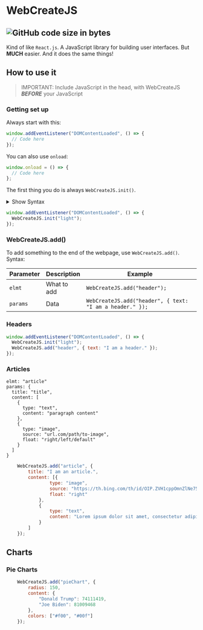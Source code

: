 # WebCreateJS
![GitHub code size in bytes](https://img.shields.io/github/languages/code-size/BeepBot99/WebCreateJS?color=skyblue&label=size&logo=github&logoColor=lightgreen&style=for-the-badge)  
---
Kind of like `React.js`.
A JavaScript library for building user interfaces.
But **MUCH** easier.
And it does the same things!

## How to use it  

>IMPORTANT: Include JavaScript in the head, with WebCreateJS **_BEFORE_** your JavaScript

### Getting set up
Always start with this:
```javascript
window.addEventListener("DOMContentLoaded", () => {
  // Code here
});
```
You can also use `onload`:
```javascript
window.onload = () => {
  // Code here
};
```
The first thing you do is always `WebCreateJS.init()`.
<details>
  <summary>Show Syntax</summary>
  <table>
    <thead>
      <tr>
        <th>Parameter</th>
        <th>Description</th>
        <th>Example</th>
      </tr>
    </thead>
    <tbody>
      <tr>
        <td>colorScheme</td>
        <td>Color Scheme for webpage. Accepts <code>"light"</code>, <code>"dark"</code>, and objects with <code>bgMain</code>, <code>bgOther</code>, <code>txtMain</code>, <code>txtOther</code>, <code>accent1</code>, <code>accent2</code>, <code>accent3</code>, <code>accent4</code>, <code>accent5</code>, <code>accent6</code>, <code>lnk</code>, <code>lnkHover</code>, <code>lnkActive</code>, and <code>lnkClicked</code> as css colors.</td>
        <td><code>WebCreateJS.init("light");</code></td>
      </tr>
    </tbody>
  </table>
</details>  


```javascript
window.addEventListener("DOMContentLoaded", () => {
  WebCreateJS.init("light");
});
```

### WebCreateJS.add()  
To add something to the end of the webpage, use `WebCreateJS.add()`.  
Syntax:  
<table>
<thead>
<tr>
<th>Parameter</th>
<th>Description</th>
<th>Example</th>
</tr>
</thead>
<tbody>
<tr>
<td><code>elmt</code></td>
<td>What to add</td>
<td><code>WebCreateJS.add(&quot;header&quot;);</code></td>
</tr>
<tr>
<td><code>params</code></td>
<td>Data</td>
<td><code>WebCreateJS.add(&quot;header&quot;, { text: &quot;I am a header.&quot; });</code></td>
</tr>
</tbody>
</table>

### Headers
```javascript
window.addEventListener("DOMContentLoaded", () => {
  WebCreateJS.init("light");
  WebCreateJS.add("header", { text: "I am a header." });
});
```
### Articles
```
elmt: "article"
params: {
  title: "title",
  content: [
    {
      type: "text",
      content: "paragraph content"
    },
    {
      type: "image",
      source: "url.com/path/to-image",
      float: "right/left/default"
    }
  ]
}
```
```javascript
    WebCreateJS.add("article", {
        title: "I am an article.",
        content: [{
                type: "image",
                source: "https://th.bing.com/th/id/OIP.ZVH1cppOmnZlNe75vjgNagHaEI?pid=Api&rs=1",
                float: "right"
            },
            {
                type: "text",
                content: "Lorem ipsum dolor sit amet, consectetur adipiscing elit. Sed molestie sem sit amet justo mollis maximus. Proin vitae euismod nisi. In accumsan odio vitae aliquam elementum. Sed volutpat metus mauris. Cras tortor nulla, malesuada ut pulvinar vel, fermentum ac metus. Sed ligula tellus, tempus in ornare eu, consectetur vel felis. Duis sollicitudin massa non ipsum iaculis ultrices. Aliquam vitae arcu ullamcorper, cursus lectus ac, auctor purus. Mauris aliquam convallis elementum.Integer venenatis vitae ex vel dignissim. Cras sit amet tortor eget odio cursus egestas vitae at sapien. Sed condimentum felis vitae nisl cursus vulputate. Mauris suscipit in dolor nec posuere. Donec vel efficitur mauris, vel euismod nisi. Sed ac ipsum congue, vulputate leo et, lobortis orci. Curabitur tortor urna, porttitor vel ligula eget, fringilla rhoncus lorem. Aenean eget iaculis neque.\nInteger venenatis vitae ex vel dignissim. Cras sit amet tortor eget odio cursus egestas vitae at sapien. Sed condimentum felis vitae nisl cursus vulputate. Mauris suscipit in dolor nec posuere. Donec vel efficitur mauris, vel euismod nisi. Sed ac ipsum congue, vulputate leo et, lobortis orci. Curabitur tortor urna, porttitor vel ligula eget, fringilla rhoncus lorem. Aenean eget iaculis neque. Nulla venenatis ante et mi sagittis, ut pretium lorem laoreet. Nulla facilisi. Suspendisse ultrices ac libero in dignissim. Vivamus a ligula imperdiet, facilisis ex at, pulvinar libero. Cras ultrices ante vitae porta suscipit.Hello There Again! Lorem ipsum dolor sit amet, consectetur adipiscing elit. Sed molestie sem sit amet justo mollis maximus. Proin vitae euismod nisi. In accumsan odio vitae aliquam elementum. Sed volutpat metus mauris. Cras tortor nulla, malesuada ut pulvinar vel, fermentum ac metus. Sed ligula tellus, tempus in ornare eu, consectetur vel felis. Duis sollicitudin massa non ipsum iaculis ultrices. Aliquam vitae arcu ullamcorper, cursus lectus ac, auctor purus. Mauris aliquam convallis elementum.Integer venenatis vitae ex vel dignissim. Cras sit amet tortor eget odio cursus egestas vitae at sapien. Sed condimentum felis vitae nisl cursus vulputate. Mauris suscipit in dolor nec posuere. Donec vel efficitur mauris, vel euismod nisi. Sed ac ipsum congue, vulputate leo et, lobortis orci. Curabitur tortor urna, porttitor vel ligula eget, fringilla rhoncus lorem. Aenean eget iaculis neque. Integer venenatis vitae ex vel dignissim. Cras sit amet tortor eget odio cursus egestas vitae at sapien. Sed condimentum felis vitae nisl cursus vulputate. Mauris suscipit in dolor nec posuere. Donec vel efficitur mauris, vel euismod nisi. Sed ac ipsum congue, vulputate leo et, lobortis orci. Curabitur tortor urna, porttitor vel ligula eget, fringilla rhoncus lorem. Aenean eget iaculis neque. Nulla venenatis ante et mi sagittis, ut pretium lorem laoreet. Nulla facilisi. Suspendisse ultrices ac libero in dignissim. Vivamus a ligula imperdiet, facilisis ex at, pulvinar libero. Cras ultrices ante vitae porta suscipit."
            }
        ]
    });
```    
## Charts
### Pie Charts
```javascript
    WebCreateJS.add("pieChart", {
        radius: 150,
        content: {
            "Donald Trump": 74111419,
            "Joe Biden": 81009468
        },
        colors: ["#f00", "#00f"]
    });
```
